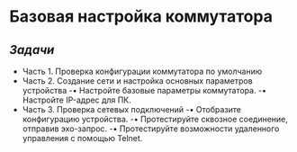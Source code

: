 # Базовая настройка коммутатора

## _Задачи_

- Часть 1. Проверка конфигурации коммутатора по умолчанию
- Часть 2. Создание сети и настройка основных параметров устройства
-•	Настройте базовые параметры коммутатора.
-•	Настройте IP-адрес для ПК.
- Часть 3. Проверка сетевых подключений
-•	Отобразите конфигурацию устройства.
-•	Протестируйте сквозное соединение, отправив эхо-запрос.
-•	Протестируйте возможности удаленного управления с помощью Telnet.

